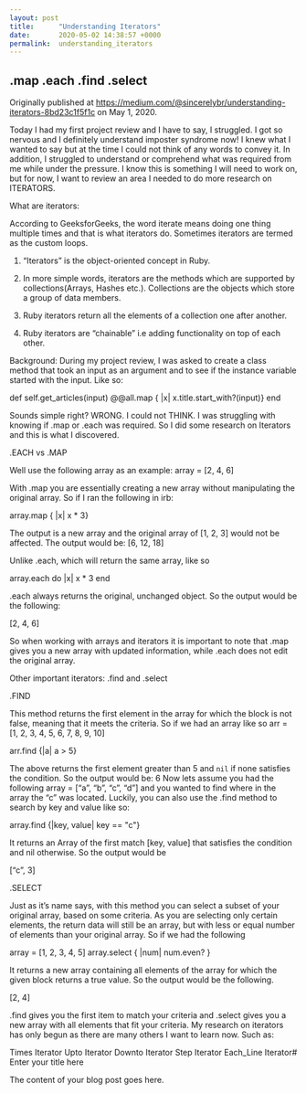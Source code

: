 ```yaml
---
layout: post
title:      "Understanding Iterators"
date:       2020-05-02 14:38:57 +0000
permalink:  understanding_iterators
---
```


## .map .each .find .select
Originally published at https://medium.com/@sincerelybr/understanding-iterators-8bd23c1f5f1c on May 1, 2020.

Today I had my first project review and I have to say, I struggled. I got so nervous and I definitely understand imposter syndrome now! I knew what I wanted to say but at the time I could not think of any words to convey it. In addition, I struggled to understand or comprehend what was required from me while under the pressure. I know this is something I will need to work on, but for now, I want to review an area I needed to do more research on ITERATORS.

What are iterators:

According to GeeksforGeeks, the word iterate means doing one thing multiple times and that is what iterators do. Sometimes iterators are termed as the custom loops.

1. “Iterators” is the object-oriented concept in Ruby.

2. In more simple words, iterators are the methods which are supported by collections(Arrays, Hashes etc.). Collections are the objects which store a group of data members.

3. Ruby iterators return all the elements of a collection one after another.

4. Ruby iterators are “chainable” i.e adding functionality on top of each other.

Background:
During my project review, I was asked to create a class method that took an input as an argument and to see if the instance variable started with the input. Like so:

def self.get_articles(input)
    @@all.map { |x| x.title.start_with?(input)}
end

Sounds simple right? WRONG. I could not THINK. I was struggling with knowing if .map or .each was required. So I did some research on Iterators and this is what I discovered.

.EACH vs .MAP

Well use the following array as an example: array = [2, 4, 6]

With .map you are essentially creating a new array without manipulating the original array. So if I ran the following in irb:

array.map { |x| x * 3}

The output is a new array and the original array of [1, 2, 3] would not be affected. The output would be:
[6, 12, 18]

Unlike .each, which will return the same array, like so

array.each do |x|
      x * 3
 end
 
.each always returns the original, unchanged object. So the output would be the following:

[2, 4, 6]

So when working with arrays and iterators it is important to note that
.map gives you a new array with updated information, while .each does not edit the original array.


Other important iterators: .find and .select

.FIND

This method returns the first element in the array for which the block is not false, meaning that it meets the criteria. So if we had an array like so arr = [1, 2, 3, 4, 5, 6, 7, 8, 9, 10]

arr.find {|a| a > 5} 

The above returns the first element greater than 5 and `nil` if none satisfies the condition. So the output would be: 6
Now lets assume you had the following array = [“a”, “b”, “c”, “d”] and you wanted to find where in the array the “c” was located. Luckily, you can also use the .find method to search by key and value like so:

array.find {|key, value| key == "c"} 

It returns an Array of the first match [key, value] that satisfies the condition and nil otherwise. So the output would be 

[“c”, 3]

.SELECT

Just as it’s name says, with this method you can select a subset of your original array, based on some criteria. As you are selecting only certain elements, the return data will still be an array, but with less or equal number of elements than your original array. So if we had the following

array = [1, 2, 3, 4, 5]
array.select { |num|  num.even?  }  

It returns a new array containing all elements of the array for which the given block returns a true value. So the output would be the following.

[2, 4]

.find gives you the first item to match your criteria and .select gives you a new array with all elements that fit your criteria.
My research on iterators has only begun as there are many others I want to learn now. Such as:

Times Iterator
Upto Iterator
Downto Iterator
Step Iterator
Each_Line Iterator# Enter your title here

The content of your blog post goes here.
